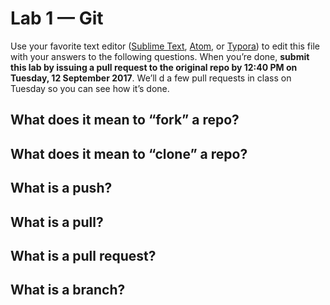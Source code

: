 # Lab 1 — Git

Use your favorite text editor ([Sublime Text](https://www.sublimetext.com/), [Atom](https://atom.io/), or [Typora](https://typora.io/)) to edit this file with your answers to the following questions. When you’re done, **submit this lab by issuing a pull request to the original repo by 12:40 PM on Tuesday, 12 September 2017**. We’ll d a few pull requests in class on Tuesday so you can see how it’s done.

## What does it mean to “fork” a repo?

## What does it mean to “clone” a repo?

## What is a push?

## What is a pull?

## What is a pull request?

## What is a branch?
